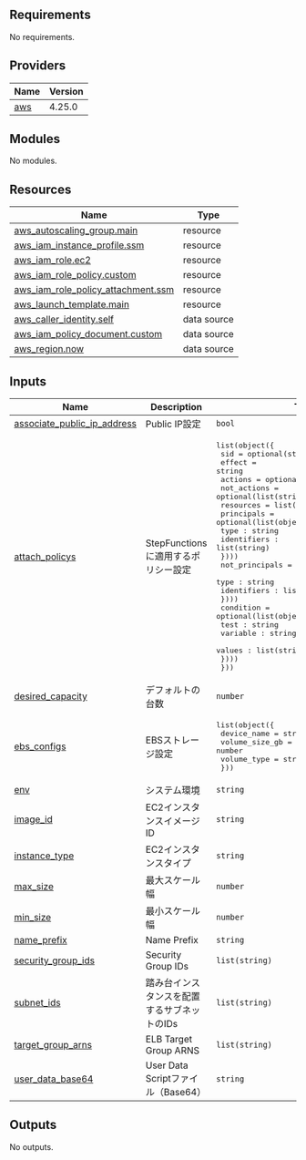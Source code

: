 <!-- BEGIN_TF_DOCS -->
## Requirements

No requirements.

## Providers

| Name | Version |
|------|---------|
| <a name="provider_aws"></a> [aws](#provider\_aws) | 4.25.0 |

## Modules

No modules.

## Resources

| Name | Type |
|------|------|
| [aws_autoscaling_group.main](https://registry.terraform.io/providers/hashicorp/aws/latest/docs/resources/autoscaling_group) | resource |
| [aws_iam_instance_profile.ssm](https://registry.terraform.io/providers/hashicorp/aws/latest/docs/resources/iam_instance_profile) | resource |
| [aws_iam_role.ec2](https://registry.terraform.io/providers/hashicorp/aws/latest/docs/resources/iam_role) | resource |
| [aws_iam_role_policy.custom](https://registry.terraform.io/providers/hashicorp/aws/latest/docs/resources/iam_role_policy) | resource |
| [aws_iam_role_policy_attachment.ssm](https://registry.terraform.io/providers/hashicorp/aws/latest/docs/resources/iam_role_policy_attachment) | resource |
| [aws_launch_template.main](https://registry.terraform.io/providers/hashicorp/aws/latest/docs/resources/launch_template) | resource |
| [aws_caller_identity.self](https://registry.terraform.io/providers/hashicorp/aws/latest/docs/data-sources/caller_identity) | data source |
| [aws_iam_policy_document.custom](https://registry.terraform.io/providers/hashicorp/aws/latest/docs/data-sources/iam_policy_document) | data source |
| [aws_region.now](https://registry.terraform.io/providers/hashicorp/aws/latest/docs/data-sources/region) | data source |

## Inputs

| Name | Description | Type | Default | Required |
|------|-------------|------|---------|:--------:|
| <a name="input_associate_public_ip_address"></a> [associate\_public\_ip\_address](#input\_associate\_public\_ip\_address) | Public IP設定 | `bool` | `false` | no |
| <a name="input_attach_policys"></a> [attach\_policys](#input\_attach\_policys) | StepFunctionsに適用するポリシー設定 | <pre>list(object({<br>    sid         = optional(string)<br>    effect      = string<br>    actions     = optional(list(string))<br>    not_actions = optional(list(string))<br>    resources   = list(string)<br>    principals = optional(list(object({<br>      type : string<br>      identifiers : list(string)<br>    })))<br>    not_principals = optional(list(object({<br>      type : string<br>      identifiers : list(string)<br>    })))<br>    condition = optional(list(object({<br>      test : string<br>      variable : string<br>      values : list(string)<br>    })))<br>  }))</pre> | `null` | no |
| <a name="input_desired_capacity"></a> [desired\_capacity](#input\_desired\_capacity) | デフォルトの台数 | `number` | n/a | yes |
| <a name="input_ebs_configs"></a> [ebs\_configs](#input\_ebs\_configs) | EBSストレージ設定 | <pre>list(object({<br>    device_name    = string<br>    volume_size_gb = number<br>    volume_type    = string<br>  }))</pre> | `null` | no |
| <a name="input_env"></a> [env](#input\_env) | システム環境 | `string` | n/a | yes |
| <a name="input_image_id"></a> [image\_id](#input\_image\_id) | EC2インスタンスイメージID | `string` | n/a | yes |
| <a name="input_instance_type"></a> [instance\_type](#input\_instance\_type) | EC2インスタンスタイプ | `string` | n/a | yes |
| <a name="input_max_size"></a> [max\_size](#input\_max\_size) | 最大スケール幅 | `number` | n/a | yes |
| <a name="input_min_size"></a> [min\_size](#input\_min\_size) | 最小スケール幅 | `number` | n/a | yes |
| <a name="input_name_prefix"></a> [name\_prefix](#input\_name\_prefix) | Name Prefix | `string` | n/a | yes |
| <a name="input_security_group_ids"></a> [security\_group\_ids](#input\_security\_group\_ids) | Security Group IDs | `list(string)` | `null` | no |
| <a name="input_subnet_ids"></a> [subnet\_ids](#input\_subnet\_ids) | 踏み台インスタンスを配置するサブネットのIDs | `list(string)` | n/a | yes |
| <a name="input_target_group_arns"></a> [target\_group\_arns](#input\_target\_group\_arns) | ELB Target Group ARNS | `list(string)` | `null` | no |
| <a name="input_user_data_base64"></a> [user\_data\_base64](#input\_user\_data\_base64) | User Data Scriptファイル（Base64） | `string` | `null` | no |

## Outputs

No outputs.
<!-- END_TF_DOCS -->